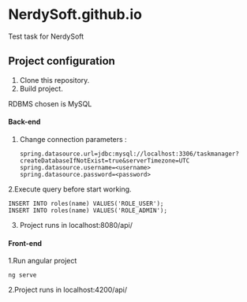 # NerdySoft.github.io
Test task for NerdySoft

## Project configuration
1. Clone this repository.
2. Build project.

RDBMS chosen is MySQL
#### Back-end
1. Change connection parameters :
    ```
    spring.datasource.url=jdbc:mysql://localhost:3306/taskmanager?createDatabaseIfNotExist=true&serverTimezone=UTC
    spring.datasource.username=<username>
    spring.datasource.password=<password>
    ```
2.Execute query before start working.
   ```
   INSERT INTO roles(name) VALUES('ROLE_USER');
   INSERT INTO roles(name) VALUES('ROLE_ADMIN');

   ```
3. Project runs in localhost:8080/api/

#### Front-end
1.Run angular project
   ```
  ng serve

   ```
2.Project runs in localhost:4200/api/

